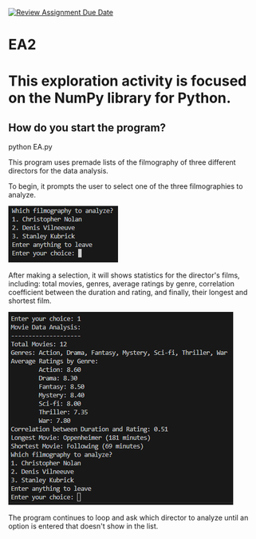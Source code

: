 [![Review Assignment Due Date](https://classroom.github.com/assets/deadline-readme-button-24ddc0f5d75046c5622901739e7c5dd533143b0c8e959d652212380cedb1ea36.svg)](https://classroom.github.com/a/RPDAFNpj)
# EA2

<h1>This exploration activity is focused on the NumPy library for Python.</h1>

<h2>How do you start the program?</h2>
    python EA.py

This program uses premade lists of the filmography of three different directors for the data analysis.

To begin, it prompts the user to select one of the three filmographies to analyze.

![alt text](image.png)

After making a selection, it will shows statistics for the director's films, including: total movies, genres, average ratings by genre, correlation coefficient between the duration and rating, and finally, their longest and shortest film.

![alt text](image-1.png)

The program continues to loop and ask which director to analyze until an option is entered that doesn't show in the list.